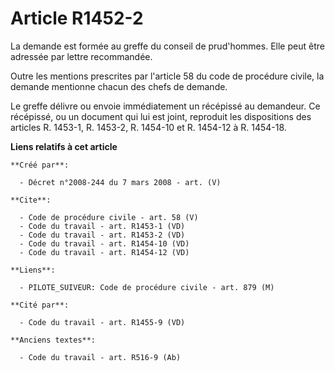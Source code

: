 # Article R1452-2

La demande est formée au greffe du conseil de prud'hommes. Elle peut être adressée par lettre recommandée. 

Outre les mentions prescrites par l'article 58 du code de procédure civile, la demande mentionne chacun des chefs de
demande. 

Le greffe délivre ou envoie immédiatement un récépissé au demandeur. Ce récépissé, ou un document qui lui est joint,
reproduit les dispositions des articles R. 1453-1, R. 1453-2, R. 1454-10 et R. 1454-12 à R. 1454-18.

**Liens relatifs à cet article**

	**Créé par**:

	  - Décret n°2008-244 du 7 mars 2008 - art. (V)

	**Cite**:

	  - Code de procédure civile - art. 58 (V)
	  - Code du travail - art. R1453-1 (VD)
	  - Code du travail - art. R1453-2 (VD)
	  - Code du travail - art. R1454-10 (VD)
	  - Code du travail - art. R1454-12 (VD)

	**Liens**:

	  - PILOTE_SUIVEUR: Code de procédure civile - art. 879 (M)

	**Cité par**:

	  - Code du travail - art. R1455-9 (VD)

	**Anciens textes**:

	  - Code du travail - art. R516-9 (Ab)
